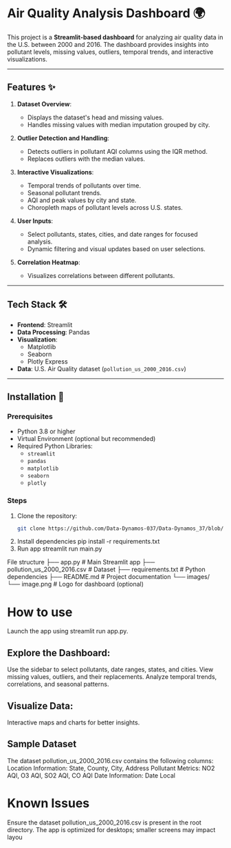 # Air Quality Analysis Dashboard 🌍

This project is a **Streamlit-based dashboard** for analyzing air quality data in the U.S. between 2000 and 2016. The dashboard provides insights into pollutant levels, missing values, outliers, temporal trends, and interactive visualizations.

---

## Features ✨

1. **Dataset Overview**:
   - Displays the dataset's head and missing values.
   - Handles missing values with median imputation grouped by city.

2. **Outlier Detection and Handling**:
   - Detects outliers in pollutant AQI columns using the IQR method.
   - Replaces outliers with the median values.

3. **Interactive Visualizations**:
   - Temporal trends of pollutants over time.
   - Seasonal pollutant trends.
   - AQI and peak values by city and state.
   - Choropleth maps of pollutant levels across U.S. states.

4. **User Inputs**:
   - Select pollutants, states, cities, and date ranges for focused analysis.
   - Dynamic filtering and visual updates based on user selections.

5. **Correlation Heatmap**:
   - Visualizes correlations between different pollutants.

---

## Tech Stack 🛠️

- **Frontend**: Streamlit
- **Data Processing**: Pandas
- **Visualization**: 
  - Matplotlib
  - Seaborn
  - Plotly Express
- **Data**: U.S. Air Quality dataset (`pollution_us_2000_2016.csv`)

---

## Installation 🔧

### Prerequisites

- Python 3.8 or higher
- Virtual Environment (optional but recommended)
- Required Python Libraries:
  - `streamlit`
  - `pandas`
  - `matplotlib`
  - `seaborn`
  - `plotly`

### Steps

1. Clone the repository:
   ```bash
   git clone https://github.com/Data-Dynamos-037/Data-Dynamos_37/blob/main/main.py

2. Install dependencies 
    pip install -r requirements.txt
3. Run app
    streamlit run main.py

File structure
 ├── app.py                 # Main Streamlit app
├── pollution_us_2000_2016.csv # Dataset
├── requirements.txt       # Python dependencies
├── README.md              # Project documentation
└── images/
    └── image.png          # Logo for dashboard (optional)

# How to use
 Launch the app using streamlit run app.py.
## Explore the Dashboard:
Use the sidebar to select pollutants, date ranges, states, and cities.
View missing values, outliers, and their replacements.
Analyze temporal trends, correlations, and seasonal patterns.
## Visualize Data:
Interactive maps and charts for better insights.

## Sample Dataset
The dataset pollution_us_2000_2016.csv contains the following columns:
Location Information: State, County, City, Address
Pollutant Metrics: NO2 AQI, O3 AQI, SO2 AQI, CO AQI
Date Information: Date Local

# Known Issues
Ensure the dataset pollution_us_2000_2016.csv is present in the root directory.
The app is optimized for desktops; smaller screens may impact layou